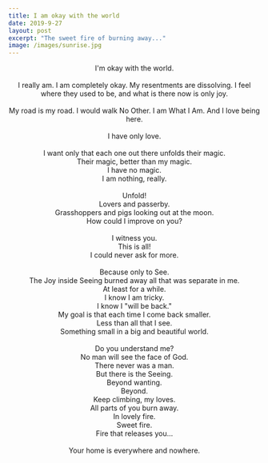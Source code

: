 ```yaml
---
title: I am okay with the world
date: 2019-9-27
layout: post
excerpt: "The sweet fire of burning away..."
image: /images/sunrise.jpg
---
```


<center>
I'm okay with the world.<br/>
<br/>
I really am. I am completely okay. My resentments are dissolving. I feel where they used to be, and what is there now is only joy.<br/>
<br/>
My road is my road. I would walk No Other. I am What I Am. And I love being here.<br/>
<br/>
I have only love.<br/>
<br/>
I want only that each one out there unfolds their magic.<br/>
Their magic, better than my magic.<br/>
I have no magic.<br/>
I am nothing, really.<br/>
<br/>
Unfold!<br/>
Lovers and passerby.<br/>
Grasshoppers and pigs looking out at the moon.<br/>
How could I improve on you?<br/>
<br/>
I witness you.<br/>
This is all!<br/>
I could never ask for more.<br/>
<br/>
Because only to See.<br/>
The Joy inside Seeing burned away all that was separate in me.<br/>
At least for a while.<br/>
I know I am tricky.<br/>
I know I "will be back."<br/>
My goal is that each time I come back smaller.<br/>
Less than all that I see.<br/>
Something small in a big and beautiful world.<br/>
<br/>
Do you understand me?<br/>
No man will see the face of God.<br/>
There never was a man.<br/>
But there is the Seeing.<br/>
Beyond wanting.<br/>
Beyond.<br/>
Keep climbing, my loves.<br/>
All parts of you burn away.<br/>
In lovely fire.<br/>
Sweet fire.<br/>
Fire that releases you...<br/>
<br/>
Your home is everywhere and nowhere.<br/>
<br/>
</center>

